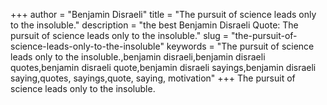 +++
author = "Benjamin Disraeli"
title = "The pursuit of science leads only to the insoluble."
description = "the best Benjamin Disraeli Quote: The pursuit of science leads only to the insoluble."
slug = "the-pursuit-of-science-leads-only-to-the-insoluble"
keywords = "The pursuit of science leads only to the insoluble.,benjamin disraeli,benjamin disraeli quotes,benjamin disraeli quote,benjamin disraeli sayings,benjamin disraeli saying,quotes, sayings,quote, saying, motivation"
+++
The pursuit of science leads only to the insoluble.
